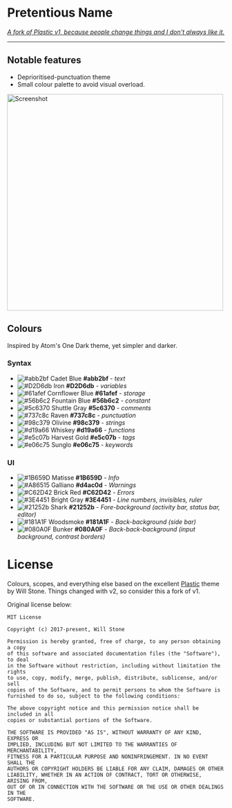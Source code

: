 # Pretentious Name

_[A fork of Plastic v1, because people change things and I don't always like it.](http://wstone.io/plastic/)_

---

## Notable features

* Deprioritised-punctuation theme
* Small colour palette to avoid visual overload.

<img src="https://raw.githubusercontent.com/zhiayang/vscode-theme-pretentious-name/master/images/screenshot.png" width="500" alt="Screenshot">

## Colours

Inspired by Atom's One Dark theme, yet simpler and darker.


### Syntax

* ![#abb2bf](https://placehold.it/15/abb2bf/000000?text=+) Cadet Blue
  **#abb2bf** - _text_
* ![#D2D6db](https://placehold.it/15/D2D6db/000000?text=+) Iron **#D2D6db** -
  _variables_
* ![#61afef](https://placehold.it/15/61afef/000000?text=+) Cornflower Blue
  **#61afef** - _storage_
* ![#56b6c2](https://placehold.it/15/56b6c2/000000?text=+) Fountain Blue
  **#56b6c2** - _constant_
* ![#5c6370](https://placehold.it/15/5c6370/000000?text=+) Shuttle Gray
  **#5c6370** - _comments_
* ![#737c8c](https://placehold.it/15/737c8c/000000?text=+) Raven **#737c8c** -
  _punctuation_
* ![#98c379](https://placehold.it/15/98c379/000000?text=+) Olivine **#98c379** -
  _strings_
* ![#d19a66](https://placehold.it/15/d19a66/000000?text=+) Whiskey **#d19a66** -
  _functions_
* ![#e5c07b](https://placehold.it/15/e5c07b/000000?text=+) Harvest Gold
  **#e5c07b** - _tags_
* ![#e06c75](https://placehold.it/15/e06c75/000000?text=+) Sunglo **#e06c75** -
  _keywords_

### UI

* ![#1B659D](https://placehold.it/15/1B659D/000000?text=+) Matisse **#1B659D** -
  _Info_
* ![#A86515](https://placehold.it/15/d4ac0d/000000?text=+) Galliano
  **#d4ac0d** - _Warnings_
* ![#C62D42](https://placehold.it/15/C62D42/000000?text=+) Brick Red
  **#C62D42** - _Errors_
* ![#3E4451](https://placehold.it/15/3E4451/000000?text=+) Bright Gray
  **#3E4451** - _Line numbers, invisibles, ruler_
* ![#21252b](https://placehold.it/15/21252b/000000?text=+) Shark **#21252b** -
  _Fore-background (activity bar, status bar, editor)_
* ![#181A1F](https://placehold.it/15/181A1F/000000?text=+) Woodsmoke
  **#181A1F** - _Back-background (side bar)_
* ![#080A0F](https://placehold.it/15/080A0F/000000?text=+) Bunker **#080A0F** -
  _Back-back-background (input background, contrast borders)_


# License

Colours, scopes, and everything else based on the excellent [Plastic](https://marketplace.visualstudio.com/items?itemName=will-stone.plastic) theme by Will Stone.
Things changed with v2, so consider this a fork of v1.

Original license below:

```
MIT License

Copyright (c) 2017-present, Will Stone

Permission is hereby granted, free of charge, to any person obtaining a copy
of this software and associated documentation files (the "Software"), to deal
in the Software without restriction, including without limitation the rights
to use, copy, modify, merge, publish, distribute, sublicense, and/or sell
copies of the Software, and to permit persons to whom the Software is
furnished to do so, subject to the following conditions:

The above copyright notice and this permission notice shall be included in all
copies or substantial portions of the Software.

THE SOFTWARE IS PROVIDED "AS IS", WITHOUT WARRANTY OF ANY KIND, EXPRESS OR
IMPLIED, INCLUDING BUT NOT LIMITED TO THE WARRANTIES OF MERCHANTABILITY,
FITNESS FOR A PARTICULAR PURPOSE AND NONINFRINGEMENT. IN NO EVENT SHALL THE
AUTHORS OR COPYRIGHT HOLDERS BE LIABLE FOR ANY CLAIM, DAMAGES OR OTHER
LIABILITY, WHETHER IN AN ACTION OF CONTRACT, TORT OR OTHERWISE, ARISING FROM,
OUT OF OR IN CONNECTION WITH THE SOFTWARE OR THE USE OR OTHER DEALINGS IN THE
SOFTWARE.
```






